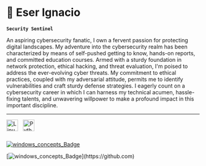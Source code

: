#  🌺 Eser Ignacio

**`Security Sentinel`**

An aspiring cybersecurity fanatic, I own a fervent passion for protecting digital landscapes. My adventure into the cybersecurity realm has been characterized by means of self-pushed getting to know, hands-on reports, and committed education courses. Armed with a sturdy foundation in network protection, ethical hacking, and threat evaluation, I'm poised to address the ever-evolving cyber threats. My commitment to ethical practices, coupled with my adversarial attitude, permits me to identify vulnerabilities and craft sturdy defense strategies. I eagerly count on a cybersecurity career in which I can harness my technical acumen, hassle-fixing talents, and unwavering willpower to make a profound impact in this important discipline.

---



<img align="left" alt="Linux" width="30px" style="padding-right:10px;" src="https://cdn.jsdelivr.net/gh/devicons/devicon/icons/linux/linux-original.svg" />
<img align="left" alt="Python" width="30px" style="padding-right:10px;" src="https://cdn.jsdelivr.net/gh/devicons/devicon/icons/python/python-plain.svg" />

<br />

#

[![windows_concepts_Badge](https://github.com/EserIgnacio/EserIgnacio/assets/113301382/2ad38585-8a64-40fd-9cba-84513af707eb)](https://api.immersivelabs.online/share/achievements/67228328211830c8c0ba5262c5b4cfe7)

[![windows_concepts_Badge]([https://github.com/github.png](https://github.com/EserIgnacio/EserIgnacio/assets/113301382/2ad38585-8a64-40fd-9cba-84513af707eb)https://github.com/EserIgnacio/EserIgnacio/assets/113301382/2ad38585-8a64-40fd-9cba-84513af707eb)](https://github.com)
